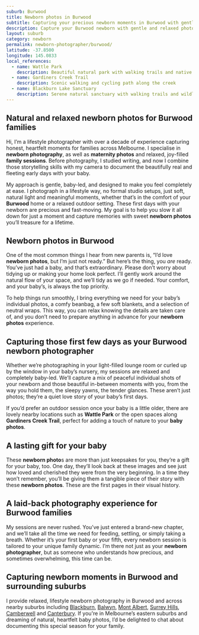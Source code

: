 ```yaml
---
suburb: Burwood
title: Newborn photos in Burwood
subtitle: Capturing your precious newborn moments in Burwood with gentle photography
description: Capture your Burwood newborn with gentle and relaxed photography. Newborn sessions are available in your home for maximum comfort and convenience.
layout: suburb
category: newborn
permalink: newborn-photographer/burwood/
latitude: -37.8500
longitude: 145.0833
local_references:
  - name: Wattle Park
    description: Beautiful natural park with walking trails and native bushland
  - name: Gardiners Creek Trail
    description: Scenic walking and cycling path along the creek
  - name: Blackburn Lake Sanctuary
    description: Serene natural sanctuary with walking trails and wildlife
---
```


## Natural and relaxed newborn photos for Burwood families

Hi, I’m a lifestyle photographer with over a decade of experience capturing honest, heartfelt moments for families across Melbourne. I specialise in **newborn photography**, as well as **maternity photos** and relaxed, joy-filled **family sessions**. Before photography, I studied writing, and now I combine those storytelling skills with my camera to document the beautifully real and fleeting early days with your baby.

My approach is gentle, baby-led, and designed to make you feel completely at ease. I photograph in a lifestyle way, no formal studio setups, just soft, natural light and meaningful moments, whether that’s in the comfort of your **Burwood** home or a relaxed outdoor setting. These first days with your newborn are precious and fast-moving. My goal is to help you slow it all down for just a moment and capture memories with sweet **newborn photos** you’ll treasure for a lifetime.

## Newborn photos in Burwood

One of the most common things I hear from new parents is, “I’d love **newborn photos**, but I’m just not ready.” But here’s the thing, you _are_ ready. You’ve just had a baby, and that’s extraordinary. Please don’t worry about tidying up or making your home look perfect. I’ll gently work around the natural flow of your space, and we’ll tidy as we go if needed. Your comfort, and your baby’s, is always the top priority.

To help things run smoothly, I bring everything we need for your baby’s individual photos, a comfy beanbag, a few soft blankets, and a selection of neutral wraps. This way, you can relax knowing the details are taken care of, and you don’t need to prepare anything in advance for your **newborn photos** experience.

## Capturing those first few days as your Burwood newborn photographer

Whether we’re photographing in your light-filled lounge room or curled up by the window in your baby’s nursery, my sessions are relaxed and completely baby-led. We’ll capture a mix of peaceful individual shots of your newborn and those beautiful in-between moments with you, from the way you hold them, the sleepy yawns, the tender glances. These aren’t just photos; they’re a quiet love story of your baby’s first days.

If you’d prefer an outdoor session once your baby is a little older, there are lovely nearby locations such as **Wattle Park** or the open spaces along **Gardiners Creek Trail**, perfect for adding a touch of nature to your **baby photos**.

## A lasting gift for your baby

These **newborn photo**s are more than just keepsakes for you, they’re a gift for your baby, too. One day, they’ll look back at these images and see just how loved and cherished they were from the very beginning. In a time they won’t remember, you’ll be giving them a tangible piece of their story with these **newborn photos**. These are the first pages in their visual history.

## A laid-back photography experience for Burwood families

My sessions are never rushed. You’ve just entered a brand-new chapter, and we’ll take all the time we need for feeding, settling, or simply taking a breath. Whether it’s your first baby or your fifth, every newborn session is tailored to your unique family dynamic. I’m there not just as your **newborn photographer**, but as someone who understands how precious, and sometimes overwhelming, this time can be.

## Capturing newborn moments in Burwood and surrounding suburbs

I provide relaxed, lifestyle newborn photography in Burwood and across nearby suburbs including [Blackburn](newborn-photos/blackburn/), [Balwyn](newborn-photos/balwyn/), [Mont Albert](newborn-photos/mont-albert/), [Surrey Hills](newborn-photos/surrey-hills/), [Camberwell](newborn-photos/camberwell/) and [Canterbury](newborn-photos/canterbury/). If you're in Melbourne’s eastern suburbs and dreaming of natural, heartfelt baby photos, I’d be delighted to chat about documenting this special season for your family.
